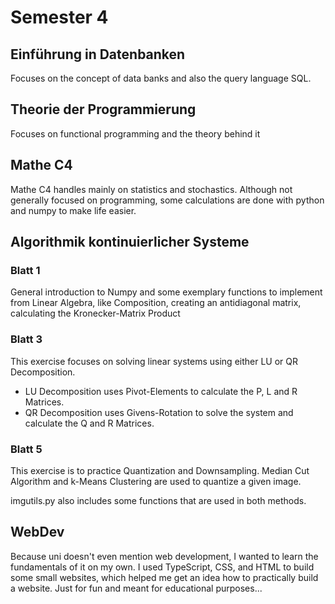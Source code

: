 # Semester 4

## Einführung in Datenbanken
Focuses on the concept of data banks and also the query language SQL.
## Theorie der Programmierung
Focuses on functional programming and the theory behind it
## Mathe C4
Mathe C4 handles mainly on statistics and stochastics. Although not generally focused on programming, some calculations are done with python and numpy to make life easier.
## Algorithmik kontinuierlicher Systeme
### Blatt 1
General introduction to Numpy and some exemplary functions to implement from Linear Algebra, like Composition, creating an antidiagonal matrix, calculating the Kronecker-Matrix Product

### Blatt 3
This exercise focuses on solving linear systems using either LU or QR Decomposition.
- LU Decomposition uses Pivot-Elements to calculate the P, L and R Matrices.
- QR Decomposition uses Givens-Rotation to solve the system and calculate the Q and R Matrices.

### Blatt 5
This exercise is to practice Quantization and Downsampling. Median Cut Algorithm and k-Means Clustering are used to quantize a given image.

imgutils.py also includes some functions that are used in both methods.

## WebDev
Because uni doesn't even mention web development, I wanted to learn the fundamentals of it on my own. I used TypeScript, CSS, and HTML to build some small websites, which helped me get an idea how to practically build a website. Just for fun and meant for educational purposes...